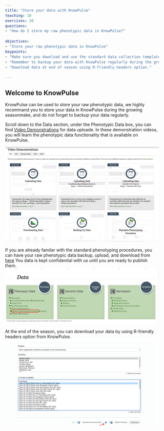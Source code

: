 ```yaml
---
title: "Store your data with KnowPulse"
teaching: 10
exercises: 20
questions:
- "How do I store my raw phenotypic data in KnowPulse?"

objectives:
- "Store your raw phenotypic data in KnowPulse"
keypoints:
- "Make sure you download and use the standard data collection template for your own data."
- "Remember to backup your data with KnowPulse regularly during the growing season."
- "Download data at end of season using R-friendly headers option."

---
```


## Welcome to KnowPulse
KnowPulse can be used to store your raw phenotypic data, we highly recommand you to store your data in KnowPulse during the growing seasonmake, and do not forget to backup your data regularly. 

Scroll down to the Data section, under the Phenotypic Data box, you can find [Video Demonstrations](https://knowpulse.usask.ca/node/1772530) for data uploade.
In these demonstration videos, you will learn the phenotypic data functionality that is available on KnowPulse.  

![Screenshot of main code listing](../fig/Store-your-data-2.png)

If you are already familar with the standard phenotyping procedures, you can have your raw phenotypic data backup, upload, and download from [here](https://knowpulse.usask.ca/phenotypes/raw/instructions)
You data is kept confidential with us until you are ready to publish them.  
![Screenshot of main code listing](../fig/Store-your-data-3.png)

At the end of the season, you can download your data by using R-friendly headers option from KnowPulse.
![Screenshot of main code listing](../fig/Store-your-data-4.png)
